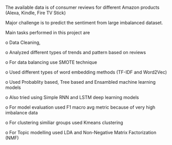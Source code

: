 The available data is of consumer reviews for different Amazon products (Alexa, Kindle, Fire TV Stick)

Major challenge is to predict the sentiment from large imbalanced dataset.

Main tasks performed in this project are 

o	Data Cleaning, 

o	Analyzed different types of trends and pattern based on reviews

o	For data balancing use SMOTE technique

o	Used different types of word embedding methods (TF-IDF and Word2Vec)

o Used Probablity based, Tree based and Ensambled machine learning models

o Also tried using Simple RNN and LSTM deep learning models 

o	For model evaluation used F1 macro avg metric because of very high imbalance data

o For clustering similiar groups used Kmeans clustering

o For Topic modelling used LDA and Non-Negative Matrix Factorization (NMF)

